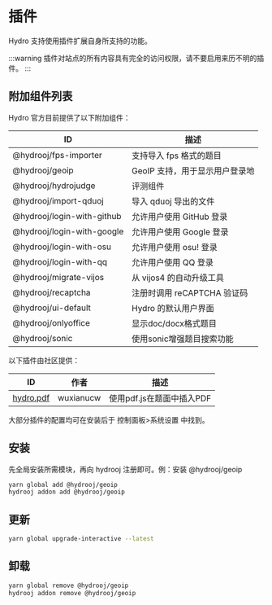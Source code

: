 # 插件

Hydro 支持使用插件扩展自身所支持的功能。

:::warning
插件对站点的所有内容具有完全的访问权限，请不要启用来历不明的插件。
:::

## 附加组件列表

Hydro 官方目前提供了以下附加组件：

| ID                         | 描述                           |
| -------------------------- | ------------------------------ |
| @hydrooj/fps-importer      | 支持导入 fps 格式的题目        |
| @hydrooj/geoip             | GeoIP 支持，用于显示用户登录地 |
| @hydrooj/hydrojudge        | 评测组件                       |
| @hydrooj/import-qduoj      | 导入 qduoj 导出的文件          |
| @hydrooj/login-with-github | 允许用户使用 GitHub 登录       |
| @hydrooj/login-with-google | 允许用户使用 Google 登录       |
| @hydrooj/login-with-osu    | 允许用户使用 osu! 登录         |
| @hydrooj/login-with-qq     | 允许用户使用 QQ 登录           |
| @hydrooj/migrate-vijos     | 从 vijos4 的自动升级工具       |
| @hydrooj/recaptcha         | 注册时调用 reCAPTCHA 验证码    |
| @hydrooj/ui-default        | Hydro 的默认用户界面           |
| @hydrooj/onlyoffice        | 显示doc/docx格式题目           |
| @hydrooj/sonic             | 使用sonic增强题目搜索功能      |

以下插件由社区提供：

| ID                                         | 作者      | 描述                      |
| ------------------------------------------ | --------- | ------------------------- |
| [hydro.pdf](//github.com/Ri-moe/hydro.pdf) | wuxianucw | 使用pdf.js在题面中插入PDF |

大部分插件的配置均可在安装后于 控制面板>系统设置 中找到。

## 安装

先全局安装所需模块，再向 hydrooj 注册即可。例：安装 @hydrooj/geoip

```sh
yarn global add @hydrooj/geoip
hydrooj addon add @hydrooj/geoip
```

## 更新

```sh
yarn global upgrade-interactive --latest
```

## 卸载

```sh
yarn global remove @hydrooj/geoip
hydrooj addon remove @hydrooj/geoip
```

